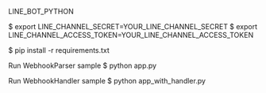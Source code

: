 LINE_BOT_PYTHON

$ export LINE_CHANNEL_SECRET=YOUR_LINE_CHANNEL_SECRET
$ export LINE_CHANNEL_ACCESS_TOKEN=YOUR_LINE_CHANNEL_ACCESS_TOKEN

$ pip install -r requirements.txt


Run WebhookParser sample
$ python app.py

Run WebhookHandler sample
$ python app_with_handler.py
